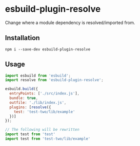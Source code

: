 # esbuild-plugin-resolve
Change where a module dependency is resolved/imported from.

## Installation
```
npm i --save-dev esbuild-plugin-resolve
```

## Usage
```javascript
import esbuild from 'esbuild';
import resolve from 'esbuild-plugin-resolve';

esbuild.build({
  entryPoints: ['./src/index.js'],
  bundle: true,
  outfile: './lib/index.js',
  plugins: [resolve({
    test: 'test-two/lib/example'
  })]
});

// The following will be rewritten
import test from 'test'
import test from 'test-two/lib/example'
```
